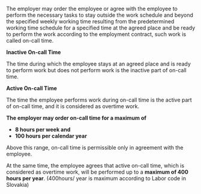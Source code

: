 The employer may order the employee or agree with the employee to perform the necessary tasks to stay outside the work schedule and beyond the specified weekly working time resulting from the predetermined working time schedule for a specified time at the agreed place and be ready to perform the work according to the employment contract, such work is called on-call time.

**Inactive On-call Time**

The time during which the employee stays at an agreed place and is ready to perform work but does not perform work is the inactive part of on-call time.

**Active On-call Time**

The time the employee performs work during on-call time is the active part of on-call time, and it is considered as overtime work.

**The employer may order on-call time for a maximum of**

-   **8 hours per week and**
-   **100 hours per calendar year**

Above this range, on-call time is permissible only in agreement with the employee.

At the same time, the employee agrees that active on-call time, which is considered as overtime work, will be performed up to a **maximum of 400 hours per year**. (400hours/ year is maximum according to Labor code in Slovakia)